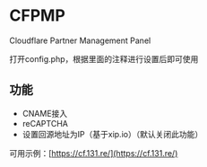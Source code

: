 # CFPMP
Cloudflare Partner Management Panel

打开config.php，根据里面的注释进行设置后即可使用

## 功能
* CNAME接入
* reCAPTCHA
* 设置回源地址为IP（基于xip.io）（默认关闭此功能）

可用示例：[https://cf.131.re/](https://cf.131.re/)

